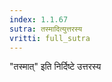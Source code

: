 ```yaml
---
index: 1.1.67
sutra: तस्मादित्युत्तरस्य
vritti: full_sutra
---
```


"तस्मात्" इति निर्दिष्टे उत्तरस्य